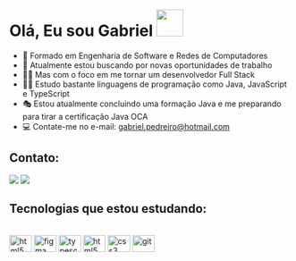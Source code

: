 # Olá, Eu sou Gabriel  <img src="https://media1.giphy.com/media/du3J3cXyzhj75IOgvA/giphy.gif?cid=ecf05e4780557fe6fe09949ffab8ac5418563a3e11578fa2&rid=giphy.gif" width="48" height="48" />
- 📝 Formado em Engenharia de Software e Redes de Computadores
- 🔬 Atualmente estou buscando por novas oportunidades de trabalho
- 🧙‍♂️ Mas com o foco em me tornar um desenvolvedor Full Stack 
- 🐱‍🏍 Estudo bastante linguagens de programação como Java, JavaScript e TypeScript 
- 🎭 Estou atualmente concluindo uma formação Java e me preparando para tirar a certificação Java OCA
- 💻 Contate-me no e-mail: gabriel.pedreiro@hotmail.com

## Contato:

<div style="display: inline_block">
  <a href="https://www.linkedin.com/in/gabriel-ramos-7315a0182" target="_blank"><img src="https://img.shields.io/badge/-LinkedIn-%230077B5?style=for-the-badge&logo=linkedin&logoColor=white" target="_blank"></a> 
  <a href="https://instagram.com/gpedreiror" target="_blank"><img src="https://img.shields.io/badge/-Instagram-%23E4405F?style=for-the-badge&logo=instagram&logoColor=white" target="_blank"></a>
</div>


## Tecnologias que estou estudando:

  <div style="display: inline_block"><br>  
  <img align="center" alt="html5" height="30" width="40"  src="https://cdn.jsdelivr.net/gh/devicons/devicon/icons/oracle/oracle-original.svg">
  <img align="center" alt="figma" height="30" width="40"  src="https://cdn.jsdelivr.net/gh/devicons/devicon/icons/figma/figma-original.svg">
  <img align="center" alt="typescript" height="30" width="40"  src="https://cdn.jsdelivr.net/gh/devicons/devicon/icons/typescript/typescript-original.svg">
  <img align="center" alt="html5" height="30" width="40"  src="https://cdn.jsdelivr.net/gh/devicons/devicon/icons/html5/html5-original.svg">
  <img align="center" alt="css3" height="30" width="40"  src="https://cdn.jsdelivr.net/gh/devicons/devicon/icons/css3/css3-original.svg">
  <img align="center" alt="git" height="30" width="40"  src="https://cdn.jsdelivr.net/gh/devicons/devicon/icons/git/git-plain-wordmark.svg">

##
